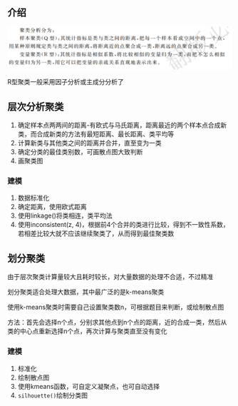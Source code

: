 ## 介绍

![image-20220320150202759](../../Sources/images_math/image-20220320150202759.png)

R型聚类一般采用因子分析或主成分分析了



## 层次分析聚类

1. 确定样本点两两间的距离-有欧式与马氏距离，距离最近的两个样本点合成新类，而合成新类的方法有最短距离、最长距离、类平均等
2. 计算新类与其他类之间的距离并合并，直至变为一类
3. 确定分类的最佳类别数，可画散点图大致判断
4. 画聚类图



### 建模

1. 数据标准化
2. 确定距离，使用欧式距离
3. 使用linkage()将类相连，类平均法
4. 使用inconsistent(z, 4)，根据前4个合并的类进行比较，得到不一致性系数，若相差比较大就不应该继续聚类了，从而得到最佳聚类数





## 划分聚类

由于层次聚类计算量较大且耗时较长，对大量数据的处理不合适，不过精准

划分聚类适合处理大数据，其中最广泛的是k-means聚类



使用k-means聚类时需要自己设置聚类数n，可根据题目来判断，或绘制散点图

方法：首先会选择n个点，分别求其他点到n个点的距离，近的合成一类，然后从类的中心点重新选择n个点，再次计算与聚类直至没有变化





### 建模

1. 标准化
2. 绘制散点图
3. 使用kmeans函数，可自定义凝聚点，也可自动选择
4. `silhouette()`绘制分类图


